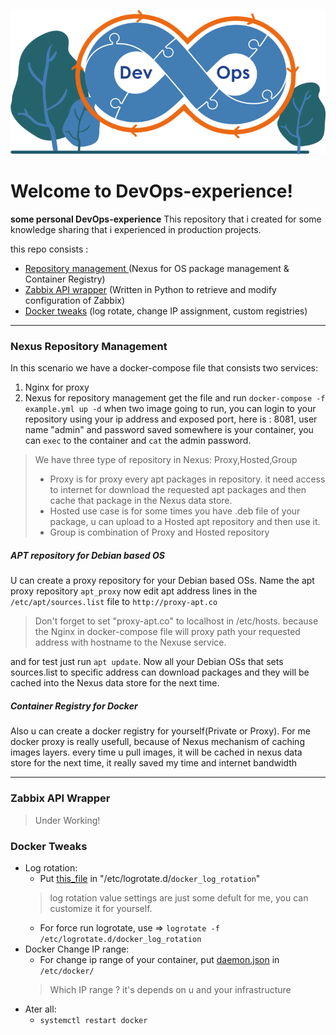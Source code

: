 ![image info](./src/devops-log.png)
# Welcome to  DevOps-experience!
**some personal DevOps-experience**
This repository that i created for some knowledge sharing that i experienced in production  projects.

this repo consists :
 - [Repository management ](#nexus-repository-management)(Nexus for OS package management & Container Registry)
 - [Zabbix API wrapper](#zabbix-api-wrapper) (Written in Python to retrieve and modify configuration of Zabbix)
 - [Docker tweaks](#docker-tweaks) (log rotate, change IP assignment, custom registries)

---

### Nexus Repository Management
In this scenario we have a docker-compose file that consists two services:
 1. Nginx for proxy
 2. Nexus for repository management
get the file and run `docker-compose -f example.yml up -d`
when two image going to run,  you can login to your repository using your ip address and exposed port, here is : 8081, user name "admin" and password saved somewhere is your container, you can `exec` to the container and `cat` the admin password.

> We have three type of repository in Nexus:
> Proxy,Hosted,Group
>  - Proxy is for proxy every apt packages in repository. it need access to internet for download the requested apt packages and then cache that package in the Nexus data store.
>  - Hosted use case is for some times you have .deb file of your package, u can upload to a Hosted apt repository and then use it.
>  - Group is combination of Proxy and Hosted repository

##### APT repository for Debian based OS
U can create a proxy repository for your Debian based OSs.
Name the apt proxy repository ``apt_proxy``
now edit apt address lines in the ``/etc/apt/sources.list`` file to ``http://proxy-apt.co``
> Don't forget to set "proxy-apt.co"  to localhost in /etc/hosts. because the Nginx in docker-compose file will proxy path your requested address with hostname to the Nexuse service.

and for test just run ``apt update``.
Now all your Debian OSs that sets sources.list to specific address can download packages and they will be cached into the Nexus data store for the next time.

##### Container Registry for Docker

Also u can create a docker registry for yourself(Private or Proxy).
For me docker proxy is really usefull, because of Nexus mechanism of caching images layers. every time u pull images, it will be cached in nexus data store for the next time, it really saved my time and internet bandwidth

---


### Zabbix API Wrapper
> Under Working!

### Docker Tweaks
-   Log rotation:
    -   Put [this_file](./docker-tweak/docker_log_rotaion) in "/etc/logrotate.d/`docker_log_rotation`"
    > log rotation value settings are just some defult for me, you can customize it for yourself.
    -   For force run logrotate, use => `logrotate -f /etc/logrotate.d/docker_log_rotation`
-   Docker Change IP range:
    -   For change ip range of your container, put [daemon.json](./docker-tweak/daemon.json) in `/etc/docker/`
    > Which IP range ? it's depends on u and your infrastructure 
-   Ater all:
    -   `systemctl restart docker`
